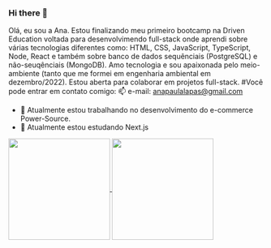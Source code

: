 ### Hi there 👋

Olá, eu sou a Ana. Estou finalizando meu primeiro bootcamp na Driven Education voltada para desenvolvimendo full-stack onde aprendi sobre várias tecnologias diferentes como: HTML, CSS, JavaScript, TypeScript, Node, React e também sobre banco de dados sequênciais (PostgreSQL) e não-seuqênciais (MongoDB). Amo tecnologia e sou apaixonada pelo meio-ambiente (tanto que me formei em engenharia ambiental em dezembro/2022). 
Estou aberta para colaborar em projetos full-stack. 
#Você pode entrar em contato comigo:
📫 e-mail: anapaulalapas@gmail.com 

- 🔭 Atualmente estou trabalhando no desenvolvimento do e-commerce Power-Source.
- 🌱 Atualmente estou estudando Next.js


<a href="https://github.com/ana-lapas/convoychat">
  <img height=200 align="center" theme="cobalt" src="https://github-readme-stats.vercel.app/api/top-langs?username=anuraghazra&layout=compact&langs_count=8&card_width=320" />
</a> 

<a href="https://github.com/ana-lapas/github-readme-stats">
  <img height=200 align="center" theme="cobalt" src="https://github-readme-stats.vercel.app/api?username=ana-lapas" />
</a>
